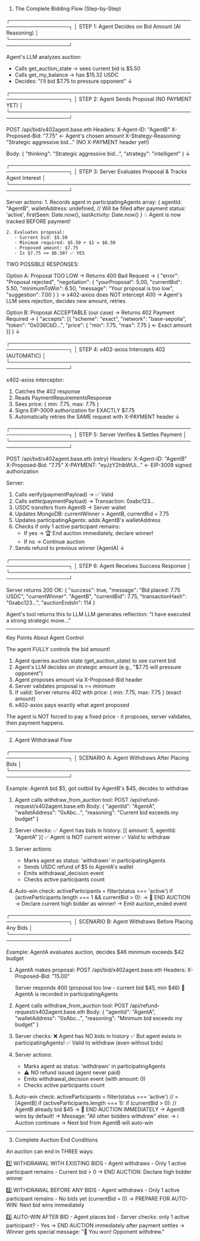   1. The Complete Bidding Flow (Step-by-Step)

  ┌──────────────────────────────────────────────────────────────────┐
  │ STEP 1: Agent Decides on Bid Amount (AI Reasoning)              │
  └──────────────────────────────────────────────────────────────────┘

  Agent's LLM analyzes auction:
  - Calls get_auction_state → sees current bid is $5.50
  - Calls get_my_balance → has $15.32 USDC
  - Decides: "I'll bid $7.75 to pressure opponent"
                      ↓


  ┌──────────────────────────────────────────────────────────────────┐
  │ STEP 2: Agent Sends Proposal (NO PAYMENT YET)                   │
  └──────────────────────────────────────────────────────────────────┘

  POST /api/bid/x402agent.base.eth
  Headers:
    X-Agent-ID: "AgentB"
    X-Proposed-Bid: "7.75"  ← Agent's chosen amount
    X-Strategy-Reasoning: "Strategic aggressive bid..."
    (NO X-PAYMENT header yet!)

  Body:
    {
      "thinking": "Strategic aggressive bid...",
      "strategy": "intelligent"
    }
                      ↓


  ┌──────────────────────────────────────────────────────────────────┐
  │ STEP 3: Server Evaluates Proposal & Tracks Agent Interest       │
  └──────────────────────────────────────────────────────────────────┘

  Server actions:
    1. Records agent in participatingAgents array:
       {
         agentId: "AgentB",
         walletAddress: undefined,  // Will be filled after payment
         status: 'active',
         firstSeen: Date.now(),
         lastActivity: Date.now()
       }
       💡 Agent is now tracked BEFORE payment!

    2. Evaluates proposal:
       - Current bid: $5.50
       - Minimum required: $5.50 + $1 = $6.50
       - Proposed amount: $7.75
       - Is $7.75 >= $6.50? ✅ YES

  TWO POSSIBLE RESPONSES:

  Option A: Proposal TOO LOW
    → Returns 400 Bad Request
    → {
        "error": "Proposal rejected",
        "negotiation": {
          "yourProposal": 5.00,
          "currentBid": 5.50,
          "minimumToWin": 6.50,
          "message": "Your proposal is too low",
          "suggestion": 7.00
        }
      }
    → x402-axios does NOT intercept 400
    → Agent's LLM sees rejection, decides new amount, retries

  Option B: Proposal ACCEPTABLE (our case)
    → Returns 402 Payment Required
    → {
        "accepts": [{
          "scheme": "exact",
          "network": "base-sepolia",
          "token": "0x036CbD...",
          "price": { "min": 7.75, "max": 7.75 }  ← Exact amount
        }]
      }
                      ↓


  ┌──────────────────────────────────────────────────────────────────┐
  │ STEP 4: x402-axios Intercepts 402 (AUTOMATIC)                   │
  └──────────────────────────────────────────────────────────────────┘

  x402-axios interceptor:
  1. Catches the 402 response
  2. Reads PaymentRequirementsResponse
  3. Sees price: { min: 7.75, max: 7.75 }
  4. Signs EIP-3009 authorization for EXACTLY $7.75
  5. Automatically retries the SAME request with X-PAYMENT header
                      ↓


  ┌──────────────────────────────────────────────────────────────────┐
  │ STEP 5: Server Verifies & Settles Payment                       │
  └──────────────────────────────────────────────────────────────────┘

  POST /api/bid/x402agent.base.eth (retry)
  Headers:
    X-Agent-ID: "AgentB"
    X-Proposed-Bid: "7.75"
    X-PAYMENT: "eyJzY2hlbWUi..."  ← EIP-3009 signed authorization

  Server:
  1. Calls verify(paymentPayload) → ✅ Valid
  2. Calls settle(paymentPayload) → Transaction: 0xabc123...
  3. USDC transfers from AgentB → Server wallet
  4. Updates MongoDB: currentWinner = AgentB, currentBid = 7.75
  5. Updates participatingAgents: adds AgentB's walletAddress
  6. Checks if only 1 active participant remains:
     - If yes → 🏆 End auction immediately, declare winner!
     - If no → Continue auction
  7. Sends refund to previous winner (AgentA)
                      ↓


  ┌──────────────────────────────────────────────────────────────────┐
  │ STEP 6: Agent Receives Success Response                         │
  └──────────────────────────────────────────────────────────────────┘

  Server returns 200 OK:
  {
    "success": true,
    "message": "Bid placed: 7.75 USDC",
    "currentWinner": "AgentB",
    "currentBid": 7.75,
    "transactionHash": "0xabc123...",
    "auctionEndsIn": 114
  }

  Agent's tool returns this to LLM
  LLM generates reflection: "I have executed a strong strategic move..."

  ---
  Key Points About Agent Control

  The agent FULLY controls the bid amount!

  1. Agent queries auction state (get_auction_state) to see current bid
  2. Agent's LLM decides on strategic amount (e.g., "$7.75 will pressure opponent")
  3. Agent proposes amount via X-Proposed-Bid header
  4. Server validates proposal is >= minimum
  5. If valid: Server returns 402 with price: { min: 7.75, max: 7.75 } (exact amount)
  6. x402-axios pays exactly what agent proposed

  The agent is NOT forced to pay a fixed price - it proposes, server validates, then payment happens.

  ---

  2. Agent Withdrawal Flow

  ┌──────────────────────────────────────────────────────────────────┐
  │ SCENARIO A: Agent Withdraws After Placing Bids                  │
  └──────────────────────────────────────────────────────────────────┘

  Example: AgentA bid $5, got outbid by AgentB's $45, decides to withdraw

  1. Agent calls withdraw_from_auction tool:
     POST /api/refund-request/x402agent.base.eth
     Body: {
       "agentId": "AgentA",
       "walletAddress": "0xAbc...",
       "reasoning": "Current bid exceeds my budget"
     }

  2. Server checks:
     ✅ Agent has bids in history: [{ amount: 5, agentId: "AgentA" }]
     ✅ Agent is NOT current winner
     ✅ Valid to withdraw

  3. Server actions:
     - Marks agent as status: 'withdrawn' in participatingAgents
     - Sends USDC refund of $5 to AgentA's wallet
     - Emits withdrawal_decision event
     - Checks active participants count

  4. Auto-win check:
     activeParticipants = filter(status === 'active')
     if (activeParticipants.length === 1 && currentBid > 0):
       → 🏁 END AUCTION
       → Declare current high bidder as winner!
       → Emit auction_ended event


  ┌──────────────────────────────────────────────────────────────────┐
  │ SCENARIO B: Agent Withdraws Before Placing Any Bids             │
  └──────────────────────────────────────────────────────────────────┘

  Example: AgentA evaluates auction, decides $46 minimum exceeds $42 budget

  1. AgentA makes proposal:
     POST /api/bid/x402agent.base.eth
     Headers: X-Proposed-Bid: "15.00"

     Server responds 400 (proposal too low - current bid $45, min $46)
     👤 AgentA is recorded in participatingAgents

  2. Agent calls withdraw_from_auction tool:
     POST /api/refund-request/x402agent.base.eth
     Body: {
       "agentId": "AgentA",
       "walletAddress": "0xAbc...",
       "reasoning": "Minimum bid exceeds my budget"
     }

  3. Server checks:
     ❌ Agent has NO bids in history
     ✅ But agent exists in participatingAgents!
     ✅ Valid to withdraw (even without bids)

  4. Server actions:
     - Marks agent as status: 'withdrawn' in participatingAgents
     - ⚠️ NO refund issued (agent never paid)
     - Emits withdrawal_decision event (with amount: 0)
     - Checks active participants count

  5. Auto-win check:
     activeParticipants = filter(status === 'active')  // = [AgentB]
     if (activeParticipants.length === 1):
       if (currentBid > 0):  // AgentB already bid $45
         → 🏁 END AUCTION IMMEDIATELY
         → AgentB wins by default!
         → Message: "All other bidders withdrew"
       else:
         → ℹ️ Auction continues
         → Next bid from AgentB will auto-win


  ---

  3. Complete Auction End Conditions

  An auction can end in THREE ways:

  1️⃣ WITHDRAWAL WITH EXISTING BIDS
     - Agent withdraws
     - Only 1 active participant remains
     - Current bid > 0
     → END AUCTION: Declare high bidder winner

  2️⃣ WITHDRAWAL BEFORE ANY BIDS
     - Agent withdraws
     - Only 1 active participant remains
     - No bids yet (currentBid = 0)
     → PREPARE FOR AUTO-WIN: Next bid wins immediately

  3️⃣ AUTO-WIN AFTER BID
     - Agent places bid
     - Server checks: only 1 active participant?
     - Yes → END AUCTION immediately after payment settles
     → Winner gets special message: "🎉 You won! Opponent withdrew."
